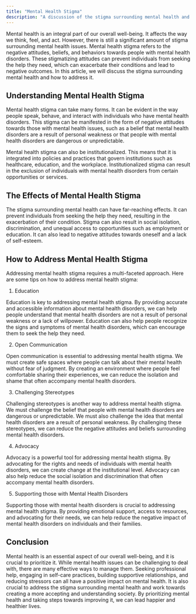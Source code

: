 ```yaml
---
title: "Mental Health Stigma"
description: "A discussion of the stigma surrounding mental health and how to address it."
---
```

Mental health is an integral part of our overall well-being. It affects the way we think, feel, and act. However, there is still a significant amount of stigma surrounding mental health issues. Mental health stigma refers to the negative attitudes, beliefs, and behaviors towards people with mental health disorders. These stigmatizing attitudes can prevent individuals from seeking the help they need, which can exacerbate their conditions and lead to negative outcomes. In this article, we will discuss the stigma surrounding mental health and how to address it.

## Understanding Mental Health Stigma

Mental health stigma can take many forms. It can be evident in the way people speak, behave, and interact with individuals who have mental health disorders. This stigma can be manifested in the form of negative attitudes towards those with mental health issues, such as a belief that mental health disorders are a result of personal weakness or that people with mental health disorders are dangerous or unpredictable.

Mental health stigma can also be institutionalized. This means that it is integrated into policies and practices that govern institutions such as healthcare, education, and the workplace. Institutionalized stigma can result in the exclusion of individuals with mental health disorders from certain opportunities or services.

## The Effects of Mental Health Stigma

The stigma surrounding mental health can have far-reaching effects. It can prevent individuals from seeking the help they need, resulting in the exacerbation of their condition. Stigma can also result in social isolation, discrimination, and unequal access to opportunities such as employment or education. It can also lead to negative attitudes towards oneself and a lack of self-esteem.

## How to Address Mental Health Stigma

Addressing mental health stigma requires a multi-faceted approach. Here are some tips on how to address mental health stigma:

1.  Education

Education is key to addressing mental health stigma. By providing accurate and accessible information about mental health disorders, we can help people understand that mental health disorders are not a result of personal weakness or a lack of willpower. Education can also help people recognize the signs and symptoms of mental health disorders, which can encourage them to seek the help they need.

2.  Open Communication

Open communication is essential to addressing mental health stigma. We must create safe spaces where people can talk about their mental health without fear of judgment. By creating an environment where people feel comfortable sharing their experiences, we can reduce the isolation and shame that often accompany mental health disorders.

3.  Challenging Stereotypes

Challenging stereotypes is another way to address mental health stigma. We must challenge the belief that people with mental health disorders are dangerous or unpredictable. We must also challenge the idea that mental health disorders are a result of personal weakness. By challenging these stereotypes, we can reduce the negative attitudes and beliefs surrounding mental health disorders.

4.  Advocacy

Advocacy is a powerful tool for addressing mental health stigma. By advocating for the rights and needs of individuals with mental health disorders, we can create change at the institutional level. Advocacy can also help reduce the social isolation and discrimination that often accompany mental health disorders.

5.  Supporting those with Mental Health Disorders

Supporting those with mental health disorders is crucial to addressing mental health stigma. By providing emotional support, access to resources, and advocating for their needs, we can help reduce the negative impact of mental health disorders on individuals and their families.

## Conclusion

Mental health is an essential aspect of our overall well-being, and it is crucial to prioritize it. While mental health issues can be challenging to deal with, there are many effective ways to manage them. Seeking professional help, engaging in self-care practices, building supportive relationships, and reducing stressors can all have a positive impact on mental health. It is also crucial to address the stigma surrounding mental health and work towards creating a more accepting and understanding society. By prioritizing mental health and taking steps towards improving it, we can lead happier and healthier lives.

